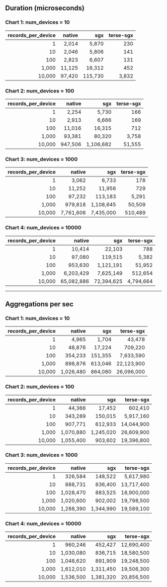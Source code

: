 ## Duration (microseconds)

### Chart 1: num_devices = 10

| records_per_device | native | sgx | terse-sgx |
|---:|---:|---:|---:|
| 1 | 2,014 | 5,870 | 230 |
| 10 | 2,046 | 5,806 | 141 |
| 100 | 2,823 | 6,607 | 131 |
| 1,000 | 11,125 | 16,312 | 452 |
| 10,000 | 97,420 | 115,730 | 3,832 |

### Chart 2: num_devices = 100

| records_per_device | native | sgx | terse-sgx |
|---:|---:|---:|---:|
| 1 | 2,254 | 5,730 | 166 |
| 10 | 2,913 | 6,666 | 169 |
| 100 | 11,016 | 16,315 | 712 |
| 1,000 | 93,381 | 80,320 | 3,758 |
| 10,000 | 947,506 | 1,106,682 | 51,555 |

### Chart 3: num_devices = 1000

| records_per_device | native | sgx | terse-sgx |
|---:|---:|---:|---:|
| 1 | 3,062 | 6,733 | 178 |
| 10 | 11,252 | 11,956 | 729 |
| 100 | 97,232 | 113,183 | 5,291 |
| 1,000 | 979,818 | 1,108,645 | 50,509 |
| 10,000 | 7,761,606 | 7,435,000 | 510,489 |

### Chart 4: num_devices = 10000

| records_per_device | native | sgx | terse-sgx |
|---:|---:|---:|---:|
| 1 | 10,414 | 22,103 | 788 |
| 10 | 97,080 | 119,515 | 5,382 |
| 100 | 953,630 | 1,121,191 | 51,952 |
| 1,000 | 6,203,429 | 7,625,149 | 512,654 |
| 10,000 | 65,082,886 | 72,394,625 | 4,794,664 |

---

## Aggregations per sec

### Chart 1: num_devices = 10

| records_per_device | native | sgx | terse-sgx |
|---:|---:|---:|---:|
| 1 | 4,965 | 1,704 | 43,478 |
| 10 | 48,876 | 17,224 | 709,220 |
| 100 | 354,233 | 151,355 | 7,633,590 |
| 1,000 | 898,876 | 613,046 | 22,123,900 |
| 10,000 | 1,026,480 | 864,080 | 26,096,000 |

### Chart 2: num_devices = 100

| records_per_device | native | sgx | terse-sgx |
|---:|---:|---:|---:|
| 1 | 44,366 | 17,452 | 602,410 |
| 10 | 343,289 | 150,015 | 5,917,160 |
| 100 | 907,771 | 612,933 | 14,044,900 |
| 1,000 | 1,070,880 | 1,245,020 | 26,609,900 |
| 10,000 | 1,055,400 | 903,602 | 19,396,800 |

### Chart 3: num_devices = 1000

| records_per_device | native | sgx | terse-sgx |
|---:|---:|---:|---:|
| 1 | 326,584 | 148,522 | 5,617,980 |
| 10 | 888,731 | 836,400 | 13,717,400 |
| 100 | 1,028,470 | 883,525 | 18,900,000 |
| 1,000 | 1,020,600 | 902,002 | 19,798,500 |
| 10,000 | 1,288,390 | 1,344,990 | 19,589,100 |

### Chart 4: num_devices = 10000

| records_per_device | native | sgx | terse-sgx |
|---:|---:|---:|---:|
| 1 | 960,246 | 452,427 | 12,690,400 |
| 10 | 1,030,080 | 836,715 | 18,580,500 |
| 100 | 1,048,620 | 891,909 | 19,248,500 |
| 1,000 | 1,612,010 | 1,311,450 | 19,506,300 |
| 10,000 | 1,536,500 | 1,381,320 | 20,856,500 |

